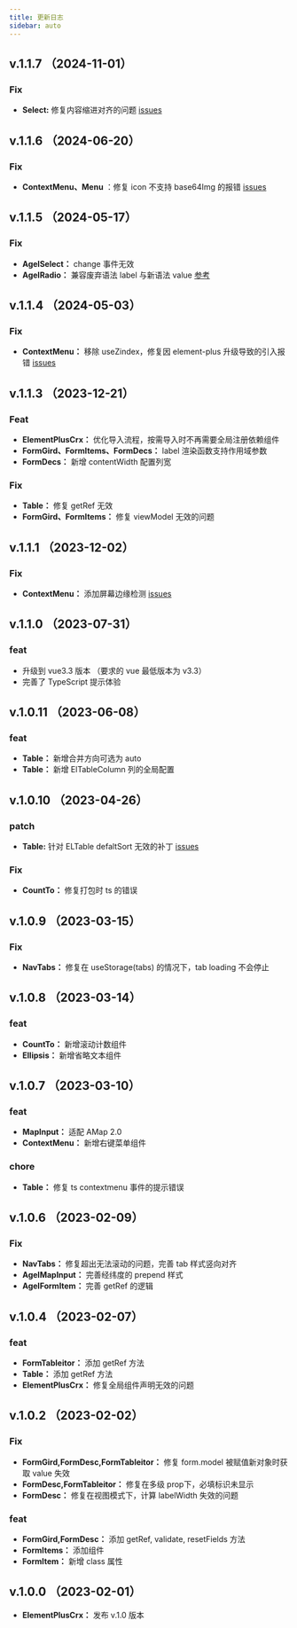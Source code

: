 ```yaml
---
title: 更新日志
sidebar: auto
---
```


## v.1.1.7 （2024-11-01）

### Fix

- **Select:** 修复内容缩进对齐的问题 [issues](https://github.com/agrass-GitHub/element-plus-crx/issues/12)

## v.1.1.6 （2024-06-20）

### Fix

- **ContextMenu、Menu** ：修复 icon 不支持 base64Img 的报错 [issues](https://github.com/agrass-GitHub/element-plus-crx/issues/7)

## v.1.1.5 （2024-05-17）

### Fix

- **AgelSelect：** change 事件无效
- **AgelRadio：** 兼容废弃语法 label 与新语法 value [参考](https://element-plus.org/zh-CN/component/radio.html)

## v.1.1.4 （2024-05-03）

### Fix

- **ContextMenu：** 移除 useZindex，修复因 element-plus 升级导致的引入报错 [issues](https://github.com/agrass-GitHub/element-plus-crx/issues/4)

## v.1.1.3 （2023-12-21）

### Feat

- **ElementPlusCrx：** 优化导入流程，按需导入时不再需要全局注册依赖组件
- **FormGird、FormItems、FormDecs：** label 渲染函数支持作用域参数
- **FormDecs：** 新增 contentWidth 配置列宽

### Fix

- **Table：** 修复 getRef 无效
- **FormGird、FormItems：** 修复 viewModel 无效的问题

## v.1.1.1 （2023-12-02）

### Fix

- **ContextMenu：** 添加屏幕边缘检测 [issues](https://github.com/agrass-GitHub/element-plus-crx/issues/3)

## v.1.1.0 （2023-07-31）

### feat

- 升级到 vue3.3 版本 （要求的 vue 最低版本为 v3.3）
- 完善了 TypeScript 提示体验

## v.1.0.11 （2023-06-08）

### feat

- **Table：** 新增合并方向可选为 auto
- **Table：** 新增 ElTableColumn 列的全局配置

## v.1.0.10 （2023-04-26）

### patch

- **Table:** 针对 ELTable defaltSort 无效的补丁 [issues](https://github.com/element-plus/element-plus/issues/10077)

### Fix

- **CountTo：** 修复打包时 ts 的错误

## v.1.0.9 （2023-03-15）

### Fix

- **NavTabs：** 修复在 useStorage(tabs) 的情况下，tab loading 不会停止

## v.1.0.8 （2023-03-14）

### feat

- **CountTo：** 新增滚动计数组件
- **Ellipsis：** 新增省略文本组件

## v.1.0.7 （2023-03-10）

### feat

- **MapInput：** 适配 AMap 2.0
- **ContextMenu：** 新增右键菜单组件

### chore

- **Table：** 修复 ts contextmenu 事件的提示错误

## v.1.0.6 （2023-02-09）

### Fix

- **NavTabs：** 修复超出无法滚动的问题，完善 tab 样式竖向对齐
- **AgelMapInput：** 完善经纬度的 prepend 样式
- **AgelFormItem：** 完善 getRef 的逻辑

## v.1.0.4 （2023-02-07）

### feat

- **FormTableitor：** 添加 getRef 方法
- **Table：** 添加 getRef 方法
- **ElementPlusCrx：** 修复全局组件声明无效的问题

## v.1.0.2 （2023-02-02）

### Fix

- **FormGird,FormDesc,FormTableitor：** 修复 form.model 被赋值新对象时获取 value 失效
- **FormDesc,FormTableitor：** 修复在多级 prop下，必填标识未显示
- **FormDesc：** 修复在视图模式下，计算 labelWidth 失效的问题

### feat

- **FormGird,FormDesc：** 添加 getRef, validate, resetFields 方法
- **FormItems：** 添加组件
- **FormItem：** 新增 class 属性

## v.1.0.0 （2023-02-01）

- **ElementPlusCrx：** 发布 v.1.0 版本

